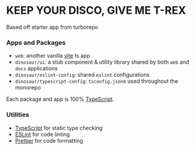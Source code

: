 # KEEP YOUR DISCO, GIVE ME T-REX

Based off starter app from turborepo

### Apps and Packages

- `web`: another vanilla [vite](https://vitejs.dev) ts app
- `dinosaur/ui`: a stub component & utility library shared by both `web` and `docs` applications
- `dinosaur/eslint-config`: shared `eslint` configurations
- `dinosaur/typescript-config`: `tsconfig.json`s used throughout the monorepo

Each package and app is 100% [TypeScript](https://www.typescriptlang.org/).

### Utilities

- [TypeScript](https://www.typescriptlang.org/) for static type checking
- [ESLint](https://eslint.org/) for code linting
- [Prettier](https://prettier.io) for code formatting
